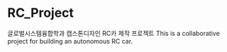 # RC_Project
글로벌시스템융합학과 캡스톤디자인 RC카 제작 프로젝트 This is a collaborative project for building an autonomous RC car.
